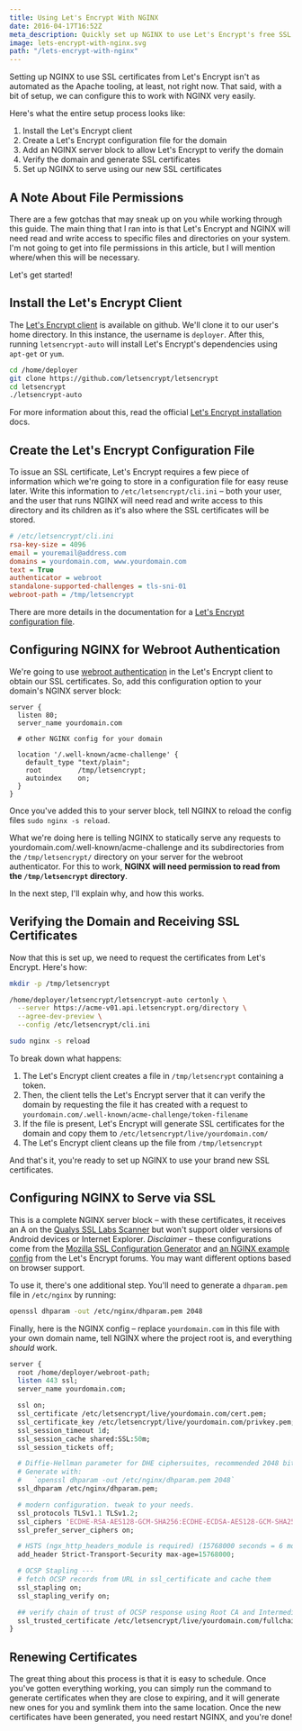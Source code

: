 ```yaml
---
title: Using Let's Encrypt With NGINX
date: 2016-04-17T16:52Z
meta_description: Quickly set up NGINX to use Let's Encrypt's free SSL certificates. Using them together is simple, but not as automated as it could be.
image: lets-encrypt-with-nginx.svg
path: "/lets-encrypt-with-nginx"
---
```


Setting up NGINX to use SSL certificates from Let's Encrypt isn't as automated
as the Apache tooling, at least, not right now. That said, with a bit of setup,
we can configure this to work with NGINX very easily.

Here's what the entire setup process looks like:

1.  Install the Let's Encrypt client
2.  Create a Let's Encrypt configuration file for the domain
3.  Add an NGINX server block to allow Let's Encrypt to verify the domain
4.  Verify the domain and generate SSL certificates
5.  Set up NGINX to serve using our new SSL certificates

## A Note About File Permissions

There are a few gotchas that may sneak up on you while working through this
guide. The main thing that I ran into is that Let's Encrypt and NGINX will need
read and write access to specific files and directories on your system. I'm not
going to get into file permissions in this article, but I will mention
where/when this will be necessary.

Let's get started!

## Install the Let's Encrypt Client

The [Let's Encrypt client][lets-encrypt-client] is available on github. We'll
clone it to our user's home directory. In this instance, the username is
`deployer`. After this, running `letsencrypt-auto` will install Let's Encrypt's
dependencies using `apt-get` or `yum`.

```sh
cd /home/deployer
git clone https://github.com/letsencrypt/letsencrypt
cd letsencrypt
./letsencrypt-auto
```

For more information about this, read the official [Let's Encrypt
installation][lets-encrypt-install-docs] docs.

## Create the Let's Encrypt Configuration File

To issue an SSL certificate, Let's Encrypt requires a few piece of information
which we're going to store in a configuration file for easy reuse later. Write
this information to `/etc/letsencrypt/cli.ini` – both your user, and the user
that runs NGINX will need read and write access to this directory and its
children as it's also where the SSL certificates will be stored.

```ini
# /etc/letsencrypt/cli.ini
rsa-key-size = 4096
email = youremail@address.com
domains = yourdomain.com, www.yourdomain.com
text = True
authenticator = webroot
standalone-supported-challenges = tls-sni-01
webroot-path = /tmp/letsencrypt
```

There are more details in the documentation for a [Let's Encrypt configuration
file][letsencrypt-config-file].

## Configuring NGINX for Webroot Authentication

We're going to use [webroot authentication][letsencrypt-webroot-authentication]
in the Let's Encrypt client to obtain our SSL certificates. So, add this
configuration option to your domain's NGINX server block:

```nginx
server {
  listen 80;
  server_name yourdomain.com

  # other NGINX config for your domain

  location '/.well-known/acme-challenge' {
    default_type "text/plain";
    root         /tmp/letsencrypt;
    autoindex    on;
  }
}
```

Once you've added this to your server block, tell NGINX to reload the config
files `sudo nginx -s reload`.

What we're doing here is telling NGINX to statically serve any requests to
yourdomain.com/.well-known/acme-challenge and its subdirectories from the
`/tmp/letsencrypt/` directory on your server for the webroot authenticator. For
this to work, **NGINX will need permission to read from the `/tmp/letsencrypt`
directory**.

In the next step, I'll explain why, and how this works.

## Verifying the Domain and Receiving SSL Certificates

Now that this is set up, we need to request the certificates from Let's Encrypt.
Here's how:

```bash
mkdir -p /tmp/letsencrypt

/home/deployer/letsencrypt/letsencrypt-auto certonly \
  --server https://acme-v01.api.letsencrypt.org/directory \
  --agree-dev-preview \
  --config /etc/letsencrypt/cli.ini

sudo nginx -s reload
```

To break down what happens:

1.  The Let's Encrypt client creates a file in `/tmp/letsencrypt` containing a
    token.
2.  Then, the client tells the Let's Encrypt server that it can verify the
    domain by requesting the file it has created with a request to
    `yourdomain.com/.well-known/acme-challenge/token-filename`
3.  If the file is present, Let's Encrypt will generate SSL certificates for the
    domain and copy them to `/etc/letsencrypt/live/yourdomain.com/`
4.  The Let's Encrypt client cleans up the file from `/tmp/letsencrypt`

And that's it, you're ready to set up NGINX to use your brand new SSL
certificates.

## Configuring NGINX to Serve via SSL

This is a complete NGINX server block – with these certificates, it receives an
A on the [Qualys SSL Labs Scanner][ssl-scanner] but won't support older versions
of Android devices or Internet Explorer. _Disclaimer_ – these configurations
come from the [Mozilla SSL Configuration Generator][mozilla-ssl-generator] and
[an NGINX example config][letsencrypt-example-config] from the Let's Encrypt
forums. You may want different options based on browser support.

To use it, there's one additional step. You'll need to generate a `dhparam.pem`
file in `/etc/nginx` by running:

```sh
openssl dhparam -out /etc/nginx/dhparam.pem 2048
```

Finally, here is the NGINX config – replace `yourdomain.com` in this file with
your own domain name, tell NGINX where the project root is, and everything
_should_ work.

```perl
server {
  root /home/deployer/webroot-path;
  listen 443 ssl;
  server_name yourdomain.com;

  ssl on;
  ssl_certificate /etc/letsencrypt/live/yourdomain.com/cert.pem;
  ssl_certificate_key /etc/letsencrypt/live/yourdomain.com/privkey.pem;
  ssl_session_timeout 1d;
  ssl_session_cache shared:SSL:50m;
  ssl_session_tickets off;

  # Diffie-Hellman parameter for DHE ciphersuites, recommended 2048 bits
  # Generate with:
  #   `openssl dhparam -out /etc/nginx/dhparam.pem 2048`
  ssl_dhparam /etc/nginx/dhparam.pem;

  # modern configuration. tweak to your needs.
  ssl_protocols TLSv1.1 TLSv1.2;
  ssl_ciphers 'ECDHE-RSA-AES128-GCM-SHA256:ECDHE-ECDSA-AES128-GCM-SHA256:ECDHE-RSA-AES256-GCM-SHA384:ECDHE-ECDSA-AES256-GCM-SHA384:DHE-RSA-AES128-GCM-SHA256:DHE-DSS-AES128-GCM-SHA256:kEDH+AESGCM:ECDHE-RSA-AES128-SHA256:ECDHE-ECDSA-AES128-SHA256:ECDHE-RSA-AES128-SHA:ECDHE-ECDSA-AES128-SHA:ECDHE-RSA-AES256-SHA384:ECDHE-ECDSA-AES256-SHA384:ECDHE-RSA-AES256-SHA:ECDHE-ECDSA-AES256-SHA:DHE-RSA-AES128-SHA256:DHE-RSA-AES128-SHA:DHE-DSS-AES128-SHA256:DHE-RSA-AES256-SHA256:DHE-DSS-AES256-SHA:DHE-RSA-AES256-SHA:!aNULL:!eNULL:!EXPORT:!DES:!RC4:!3DES:!MD5:!PSK';
  ssl_prefer_server_ciphers on;

  # HSTS (ngx_http_headers_module is required) (15768000 seconds = 6 months)
  add_header Strict-Transport-Security max-age=15768000;

  # OCSP Stapling ---
  # fetch OCSP records from URL in ssl_certificate and cache them
  ssl_stapling on;
  ssl_stapling_verify on;

  ## verify chain of trust of OCSP response using Root CA and Intermediate certs
  ssl_trusted_certificate /etc/letsencrypt/live/yourdomain.com/fullchain.pem;
}
```

## Renewing Certificates

The great thing about this process is that it is easy to schedule. Once you've
gotten everything working, you can simply run the command to generate
certificates when they are close to expiring, and it will generate new ones for
you and symlink them into the same location. Once the new certificates have been
generated, you need restart NGINX, and you're done!

[lets-encrypt-client]: https://github.com/letsencrypt/letsencrypt
[lets-encrypt-install-docs]: https://letsencrypt.readthedocs.org/en/latest/using.html#installation
[letsencrypt-config-file]: https://letsencrypt.readthedocs.org/en/latest/using.html#configuration-file
[ssl-scanner]: https://www.ssllabs.com/ssltest/
[mozilla-ssl-generator]: https://mozilla.github.io/server-side-tls/ssl-config-generator/
[letsencrypt-example-config]: https://community.letsencrypt.org/t/nginx-configuration-sample/2173
[letsencrypt-webroot-authentication]: http://letsencrypt.readthedocs.io/en/latest/using.html#webroot

